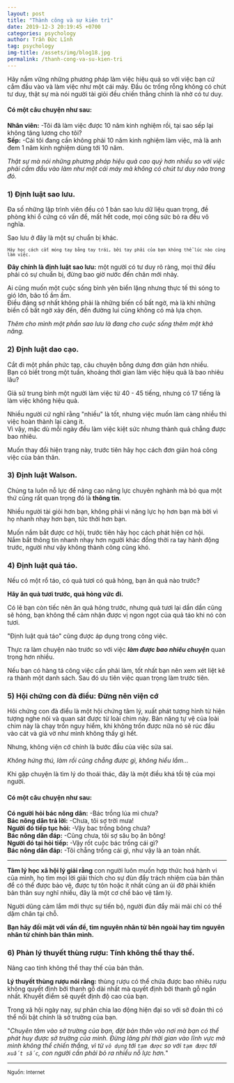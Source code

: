 ```yaml
---
layout: post
title: "Thành công và sự kiên trì"
date: 2019-12-3 20:19:45 +0700
categories: psychology
author: Trần Đức Lĩnh
tag: psychology
img-title: /assets/img/blog18.jpg
permalink: /thanh-cong-va-su-kien-tri
---
```


Hãy nắm vững những phương pháp làm việc hiệu quả so với việc bạn cứ cắm đầu vào và làm việc như một cái máy. Đầu óc trống rỗng không có chút tư duy, thật sự mà nói người tài giỏi đều chiến thẳng chính là nhờ có tư duy.

#### Có một câu chuyện như sau:
**Nhân viên:** -Tôi đã làm việc được 10 năm kinh nghiệm rồi, tại sao sếp lại không tăng lương cho tôi?<br/>
**Sếp:** -Cái tôi đang cần không phải 10 năm kinh nghiệm làm việc, mà là anh đem 1 năm kinh nghiệm dùng tới 10 năm.

*Thật sự mà nói những phương pháp hiệu quả cao quý hơn nhiều so với việc phải cắm đầu vào làm như một cái máy mà không có chút tư duy nào trong đó.*

### 1) Định luật sao lưu.
Đa số những lập trình viên đều có 1 bản sao lưu dữ liệu quan trọng, đề phòng khi ổ cứng có vấn đề, mất hết code, mọi công sức bỏ ra đều vô nghĩa.

Sao lưu ở đây là một sự chuẩn bị khác.

<small>`Hãy học cách cắt móng tay bằng tay trái, bởi tay phải của bạn không thể lúc nào cũng làm việc.`</small>

**Đây chính là định luật sao lưu:** một người có tư duy rõ ràng, mọi thứ đều phải có sự chuẩn bị, đừng bao giờ nước đến chân mới nhảy.

Ai cũng muốn một cuộc sống bình yên biển lặng nhưng thực tế thì sóng to gió lớn, bão tố ầm ầm.<br/>
Điều đáng sợ nhất không phải là những biến cố bất ngờ, mà là khi những biến cố bất ngờ xảy đến, đến đường lui cũng không có mà lựa chọn.

*Thêm cho mình một phần sao lưu là đang cho cuộc sống thêm một khả năng.*

### 2) Định luật dao cạo.
Cắt đi một phần phức tạp, câu chuyện bỗng dưng đơn giản hơn nhiều.<br/>
Bạn có biết trong một tuần, khoảng thời gian làm việc hiệu quả là bao nhiêu lâu?

Giả sử trung bình một người làm việc từ 40 - 45 tiếng, nhưng có 17 tiếng là làm việc không hiệu quả.

Nhiều người cứ nghĩ rằng "nhiều" là tốt, nhưng việc muốn làm càng nhiều thì việc hoàn thành lại càng ít.<br/>
Vì vậy, mặc dù mỗi ngày đều làm việc kiệt sức nhưng thành quả chẵng được bao nhiêu.

Muốn thay đổi hiện trạng này, trước tiên hãy học cách đơn giản hoá công việc của bản thân.

### 3) Định luật Walson.
Chúng ta luôn nỗ lực để nâng cao năng lực chuyên nghành mà bỏ qua một thứ cũng rất quan trọng đó là **thông tin**.

Nhiều người tài giỏi hơn bạn, không phải vì năng lực họ hơn bạn mà bời vì họ nhanh nhạy hơn bạn, tức thời hơn bạn.

Muốn nắm bắt được cơ hội, trước tiên hãy học cách phát hiện cơ hội.<br/>
Nắm bắt thông tin nhanh nhạy hơn người khác đồng thời ra tay hành động trước, người như vậy không thành công cũng khó.

### 4) Định luật quả táo.
Nếu có một rổ táo, có quả tươi có quả hỏng, bạn ăn quả nào trước?

**Hãy ăn quả tươi trước, quả hỏng vức đi.**

Có lẽ bạn còn tiếc nên ăn quả hỏng trước, nhưng quả tươi lại dần dần cũng sẽ hỏng, bạn không thể cảm nhận được vị ngon ngọt của quả táo khi nó còn tươi.

"Định luật quả táo" cũng được áp dụng trong công việc.

Thực ra làm chuyện nào trước so với việc ***làm được bao nhiêu chuyện*** quan trọng hơn nhiều.

Nếu bạn có hàng tá công việc cần phải làm, tốt nhất bạn nên xem xét liệt kê ra thành một danh sách. Sau đó ưu tiên việc quan trọng làm trước tiên.

### 5) Hội chứng con đà điểu: Đừng nên viện cớ
Hôi chứng con đà điểu là một hội chứng tâm lý, xuất phát tượng hình từ hiện tượng nghe nói và quan sát được từ loài chim này. Bản năng tự vệ của loài chim này là chạy trốn nguy hiểm, khi không trốn được nữa nó sẽ rúc đầu vào cát và giả vờ như mình không thấy gì hết.

Nhưng, không viện cớ chính là bước đầu của việc sửa sai.

*Không hứng thú, làm rồi cũng chẵng được gì, không hiểu lắm...*

Khi gặp chuyện là tìm lý do thoái thác, đây là một điều khá tồi tệ của mọi người.

#### Có một câu chuyện như sau:
**Có người hỏi bác nông dân:** -Bác trồng lúa mì chưa?<br/>
**Bác nông dân trả lời:** -Chưa, tôi sợ trời mưa!<br/>
**Người đó tiếp tục hỏi:** -Vậy bac trồng bông chưa?<br/>
**Bác nông dân đáp:** -Cũng chưa, tôi sợ sâu bọ ăn bông!<br/>
**Người đó tại hỏi tiếp:** -Vậy rốt cuộc bác trồng cái gì?<br/>
**Bác nông dân đáp:** -Tôi chẵng trồng cái gì, như vậy là an toàn nhất.

<hr/>

**Tâm lý học xã hội lý giải rằng** con người luôn muốn hợp thức hoá hành vi của mình, họ tìm mọi lời giải thích cho sự đùn đẩy trách nhiệm của bản thân để có thể được bảo vệ, được tự tôn hoặc ít nhất cũng an ủi đỡ phải khiến bản thân suy nghĩ nhiều, đây là một cơ chế bảo vệ tâm lý.

Người dũng cảm lắm mới thực sự tiến bộ, người đùn đẩy mãi mãi chỉ có thể dậm chân tại chỗ.

**Bạn hãy đối mặt với vấn đề, tìm nguyên nhân từ bên ngoài hay tìm nguyên nhân từ chính bản thân mình.**

### 6) Phản lý thuyết thùng rượu: Tính không thể thay thế.
Nâng cao tính không thể thay thế của bản thân.

**Lý thuyết thùng rượu nói rằng:** thùng rượu có thể chứa được bao nhiêu rượu không quyết định bởi thanh gỗ dài nhất mà quyết định bởi thanh gỗ ngắn nhất. Khuyết điểm sẽ quyết định độ cao của bạn.

Trong xã hội ngày nay, sự phân chia lao động hiện đại so với sở đoản thì có thể nổi bật chính là sở trường của bạn.

"*Chuyên tâm vào sở trường của bạn, đặt bản thân vào nơi mà bạn có thể phát huy được sở trường của mình. Đừng lãng phí thời gian vào lĩnh vực mà mình không thể chiến thắng, vì từ `vô dụng` tới `tạm được` so với `tạm được` tới `xuất sắc`, con người cần phải bỏ ra nhiều nỗ lực hơn.*"

<hr/>

<small>Nguồn: Internet</small>